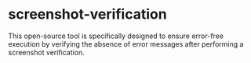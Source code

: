 # screenshot-verification
This open-source tool is specifically designed to ensure error-free execution by verifying the absence of error messages after performing a screenshot verification.
